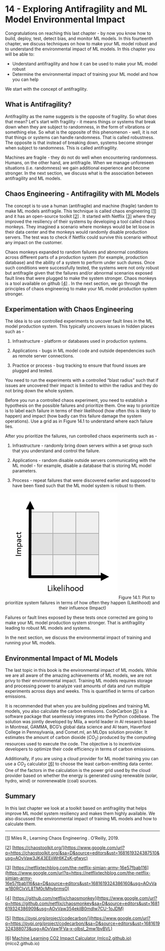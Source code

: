 # 14 - Exploring Antifragility and ML Model Environmental Impact


Congratulations on reaching this last chapter - by now you know how to build, deploy, test, detect bias, and monitor ML models. In this fourteenth chapter, we discuss techniques on how to make your ML model robust and to understand the environmental impact of ML models. In this chapter you will be able to:

-   Understand antifragility and how it can be used to make your ML model robust
-   Determine the environmental impact of training your ML model and how you can help


We start with the concept of antifragility.


##  What is Antifragility?


Antifragility as the name suggests is the opposite of fragility. So what does that mean? Let's start with fragility - it means things or systems that break down when they are subject to randomness, in the form of vibrations or something else. So what is the opposite of this phenomenon - well, it is not that things or systems can handle randomness. That is called robustness. The opposite is that instead of breaking down, systems become stronger when subject to randomness. This is called antifragility.


Machines are fragile - they do not do well when encountering randomness. Humans, on the other hand, are antifragile. When we manage unforeseen situations (i.e. randomness) we gain additional experience and become stronger. In the next section, we discuss what is the association between antifragility and ML models.


##  Chaos Engineering - Antifragility with ML Models


The concept is to use a human (antifragile) and machine (fragile) tandem to make ML models antifragile. This technique is called chaos engineering   [[1]](Chapter14.html#ftnt1)    and it has an open-source toolkit   [[2]](Chapter14.html#ftnt2)   .  It started with Netflix   [[3]](Chapter14.html#ftnt3)    where they improved the resiliency of their systems by developing a tool called chaos monkeys. They imagined a scenario where monkeys would be let loose in their data center and the monkeys would randomly disable production servers. The test was to check if Netflix could survive this scenario without any impact on the customer.


Chaos monkeys expanded to random failures and abnormal conditions across different parts of a production system (for example, production database) and the ability of a system to perform under such duress. Once such conditions were successfully tested, the systems were not only robust but antifragile given that the failures and/or abnormal scenarios exposed fault lines that were plugged to make the system stronger. Chaos monkeys is a tool available on github   [[4]](Chapter14.html#ftnt4)   . In the next section, we go through the principles of chaos engineering to make your ML model production system stronger.


##  Experimentation with Chaos Engineering


The idea is to use controlled experiments to uncover fault lines in the ML model production system. This typically uncovers issues in hidden places such as -

1.   Infrastructure - platform or databases used in production systems.


1.   Applications - bugs in ML model code and outside dependencies such as remote server connections.


1.   Practice or process - bug tracking to ensure that found issues are plugged and tested.


You need to run the experiments with a controlled “blast radius” such that if issues are uncovered their impact is limited to within the radius and they do not bring down the whole system.


Before you run a controlled chaos experiment, you need to establish a hypothesis on the possible failures and prioritize them. One way to prioritize is to label each failure in terms of their likelihood (how often this is likely to happen) and impact (how badly can this failure damage the system operations). Use a grid as in Figure 14.1 to understand where each failure lies.


After you prioritize the failures, run controlled chaos experiments such as -

1.   Infrastructure - randomly bring down servers within a set group such that you understand and control the failure.


1.   Applications - random disable outside servers communicating with the ML model - for example, disable a database that is storing ML model parameters.


1.   Process - repeat failures that were discovered earlier and supposed to have been fixed such that the ML model system is robust to them.


<!-- <p align="center">
  <img src="images/images14/image1.png" alt="Alt text" width="50%" />
  <br>
  <em>Figure 14.1: Plot to prioritize system failures in terms of how often they happen (Likelihood) and their influence (Impact)
</em>
</p> -->

<center>

![](images/images14/image1.png)
Figure 14.1: Plot to prioritize system failures in terms of how often they happen (Likelihood) and their influence (Impact)

</center>

Failures or fault lines exposed by these tests once corrected are going to make your ML model production system stronger. That is antifragility leading to robust ML models and systems.


In the next section, we discuss the environmental impact of training and running your ML models.


##  Environmental Impact of ML Models


The last topic in this book is the environmental impact of ML models. While we are all aware of the amazing achievements of ML models, we are not privy to their environmental impact. Training ML models requires storage and processing power to analyze vast amounts of data and run multiple experiments across days and weeks. This is quantified in terms of carbon emissions.


It is recommended that when you are building pipelines and training ML models, you also calculate the carbon emissions. CodeCarbon   [[5]](Chapter14.html#ftnt5)       is a software package that seamlessly integrates into the Python codebase. The solution was jointly developed by Mila, a world leader in AI research based in Montreal, GAMMA, BCG’s global data science and AI team, Haverford College in Pennsylvania, and Comet.ml, an MLOps solution provider. It estimates the amount of carbon dioxide ($CO_2$) produced by the computing resources used to execute the code. The objective is to incentivize developers to optimize their code efficiency in terms of carbon emissions.


Additionally, if you are using a cloud provider for ML model training you can use a $CO_2$ calculator   [[6]](Chapter14.html#ftnt6)     to choose the least carbon-emitting data center. One of the factors in the calculation is the power grid used by the cloud provider based on whether the energy is generated using renewable (solar, hydro, wind) or nonrenewable (coal) sources.


## Summary


In this last chapter we look at a toolkit based on antifragility that helps improve ML model system resiliency and makes them highly available. We also discussed the environmental impact of training ML models and how to calculate them.

------------------------------


[[1]](Chapter14.html#ftnt_ref1)      Miles R.,   Learning Chaos Engineering  . O’Reilly, 2019.


[[2]](Chapter14.html#ftnt_ref2)       [https://chaostoolkit.org/](https://www.google.com/url?q=https://chaostoolkit.org/&sa=D&source=editors&ust=1681619324387510&usg=AOvVaw3JK43EEiiWr6KZsK-gfwyc)


[[3]](Chapter14.html#ftnt_ref3)      [https://netflixtechblog.com/the-netflix-simian-army-16e57fbab116](https://www.google.com/url?q=https://netflixtechblog.com/the-netflix-simian-army-16e57fbab116&sa=D&source=editors&ust=1681619324386160&usg=AOvVaw1B0RCIxVL8TM0cMhybrmsO)


[[4]](Chapter14.html#ftnt_ref4)      [https://github.com/netflix/chaosmonkey](https://www.google.com/url?q=https://github.com/netflix/chaosmonkey&sa=D&source=editors&ust=1681619324386909&usg=AOvVaw354ekilB0mdlw7CU-1oJDM)


[[5]](Chapter14.html#ftnt_ref5)       [https://pypi.org/project/codecarbon/](https://www.google.com/url?q=https://pypi.org/project/codecarbon/&sa=D&source=editors&ust=1681619324388073&usg=AOvVaw1FVa-x-oIbsl_2mw1bvBVL)


[[6]](Chapter14.html#ftnt_ref6)       [Machine Learning CO2 Impact Calculator (mlco2.github.io)](https://www.google.com/url?q=https://mlco2.github.io/impact/%23compute&sa=D&source=editors&ust=1681619324388603&usg=AOvVaw2kv-ehmE9uydA4xddTjww8) (mlco2.github.io)
